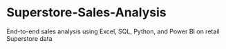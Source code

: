 # Superstore-Sales-Analysis
End-to-end sales analysis using Excel, SQL, Python, and Power BI on retail Superstore data
